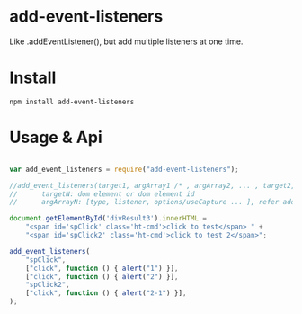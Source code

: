 # add-event-listeners
Like .addEventListener(), but add multiple listeners at one time.

# Install
```
npm install add-event-listeners
```

# Usage & Api
```javascript

var add_event_listeners = require("add-event-listeners");

//add_event_listeners(target1, argArray1 /* , argArray2, ... , target2, ... */)
//		targetN: dom element or dom element id
//		argArrayN: [type, listener, options/useCapture ... ], refer addEventListener()

document.getElementById('divResult3').innerHTML =
	"<span id='spClick' class='ht-cmd'>click to test</span> " +
	"<span id='spClick2' class='ht-cmd'>click to test 2</span>";

add_event_listeners(
	"spClick",
	["click", function () { alert("1") }],
	["click", function () { alert("2") }],
	"spClick2",
	["click", function () { alert("2-1") }],
);

```
